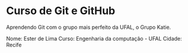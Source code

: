 # Curso de Git e GitHub
Aprendendo Git com o grupo mais perfeito da UFAL, o Grupo Katie.

Nome: Ester de Lima
Curso: Engenharia da computação - UFAL
Cidade: Recife